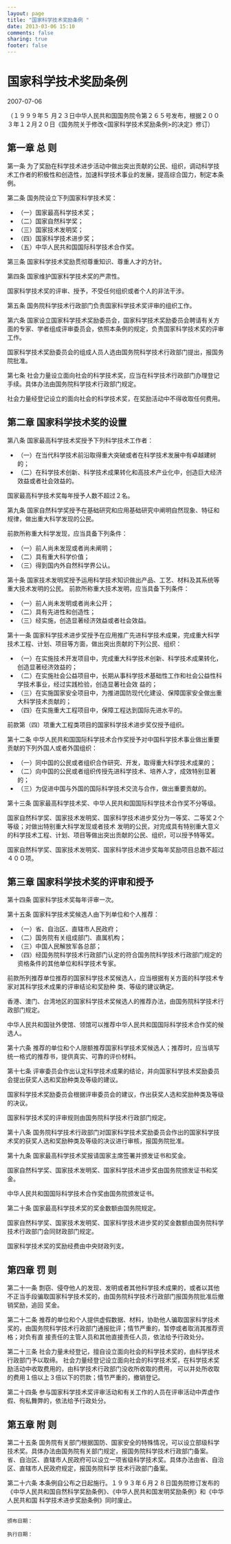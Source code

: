 ```yaml
---
layout: page
title: "国家科学技术奖励条例 "
date: 2013-03-06 15:10
comments: false
sharing: true
footer: false
---
```


# 国家科学技术奖励条例 

2007-07-06 
 
（１９９９年５ 月２３日中华人民共和国国务院令第２６５号发布，根据２００３年１２月２０日《国务院关于修改<国家科学技术奖励条例>的决定》修订）

## 第一章 总 则

第一条 为了奖励在科学技术进步活动中做出突出贡献的公民、组织，调动科学技术工作者的积极性和创造性，加速科学技术事业的发展，提高综合国力，制定本条例。 

第二条 国务院设立下列国家科学技术奖： 

* （一）国家最高科学技术奖； 
* （二）国家自然科学奖； 
* （三）国家技术发明奖； 
* （四）国家科学技术进步奖； 
* （五）中华人民共和国国际科学技术合作奖。 

第三条 国家科学技术奖励贯彻尊重知识、尊重人才的方针。 

第四条 国家维护国家科学技术奖的严肃性。 

国家科学技术奖的评审、授予，不受任何组织或者个人的非法干涉。 

第五条 国务院科学技术行政部门负责国家科学技术奖评审的组织工作。 

第六条 国家设立国家科学技术奖励委员会，国家科学技术奖励委员会聘请有关方面的专家、学者组成评审委员会，依照本条例的规定，负责国家科学技术奖的评审工作。 

国家科学技术奖励委员会的组成人员人选由国务院科学技术行政部门提出，报国务院批准。 

第七条 社会力量设立面向社会的科学技术奖，应当在科学技术行政部门办理登记手续。具体办法由国务院科学技术行政部门规定。 

社会力量经登记设立的面向社会的科学技术奖，在奖励活动中不得收取任何费用。 

## 第二章 国家科学技术奖的设置 

第八条 国家最高科学技术奖授予下列科学技术工作者： 

* （一）在当代科学技术前沿取得重大突破或者在科学技术发展中有卓越建树的； 
* （二）在科学技术创新、科学技术成果转化和高技术产业化中，创造巨大经济效益或者社会效益的。 

国家最高科学技术奖每年授予人数不超过２名。 

第九条 国家自然科学奖授予在基础研究和应用基础研究中阐明自然现象、特征和规律，做出重大科学发现的公民。 

前款所称重大科学发现，应当具备下列条件： 

* （一）前人尚未发现或者尚未阐明； 
* （二）具有重大科学价值； 
* （三）得到国内外自然科学界公认。 

第十条 国家技术发明奖授予运用科学技术知识做出产品、工艺、材料及其系统等重大技术发明的公民。 
前款所称重大技术发明，应当具备下列条件： 

* （一）前人尚未发明或者尚未公开； 
* （二）具有先进性和创造性； 
* （三）经实施，创造显著经济效益或者社会效益。 

第十一条 国家科学技术进步奖授予在应用推广先进科学技术成果，完成重大科学技术工程、计划、项目等方面，做出突出贡献的下列公民、组织： 

* （一）在实施技术开发项目中，完成重大科学技术创新、科学技术成果转化，创造显著经济效益的； 
* （二）在实施社会公益项目中，长期从事科学技术基础性工作和社会公益性科学技术事业，经过实践检验，创造显著社会效 益的； 
* （三）在实施国家安全项目中，为推进国防现代化建设、保障国家安全做出重大科学技术贡献的； 
* （四）在实施重大工程项目中，保障工程达到国际先进水平的。 

前款第（四）项重大工程类项目的国家科学技术进步奖仅授予组织。 

第十二条 中华人民共和国国际科学技术合作奖授予对中国科学技术事业做出重要贡献的下列外国人或者外国组织： 

* （一）同中国的公民或者组织合作研究、开发，取得重大科学技术成果的； 
* （二）向中国的公民或者组织传授先进科学技术、培养人才，成效特别显著的； 
* （三）为促进中国与外国的国际科学技术交流与合作，做出重要贡献的。 

第十三条 国家最高科学技术奖、中华人民共和国国际科学技术合作奖不分等级。 

国家自然科学奖、国家技术发明奖、国家科学技术进步奖分为一等奖、二等奖２个等级；对做出特别重大科学发现或者技术 发明的公民，对完成具有特别重大意义的科学技术工程、计划、项目等做出突出贡献的公民、组织，可以授予特等奖。 

国家自然科学奖、国家技术发明奖、国家科学技术进步奖每年奖励项目总数不超过４００项。 

## 第三章 国家科学技术奖的评审和授予 

第十四条 国家科学技术奖每年评审一次。 

第十五条 国家科学技术奖候选人由下列单位和个人推荐： 

* （一）省、自治区、直辖市人民政府； 
* （二）国务院有关组成部门、直属机构； 
* （三）中国人民解放军各总部； 
* （四）经国务院科学技术行政部门认定的符合国务院科学技术行政部门规定的资格条件的其他单位和科学技术专家。 

前款所列推荐单位推荐的国家科学技术奖候选人，应当根据有关方面的科学技术专家对其科学技术成果的评审结论和奖励种 类、等级的建议确定。 

香港、澳门、台湾地区的国家科学技术奖候选人的推荐办法，由国务院科学技术行政部门规定。 

中华人民共和国驻外使馆、领馆可以推荐中华人民共和国国际科学技术合作奖的候选人。 

第十六条 推荐的单位和个人限额推荐国家科学技术奖候选人；推荐时，应当填写统一格式的推荐书，提供真实、可靠的评价材料。 

第十七条 评审委员会作出认定科学技术成果的结论，并向国家科学技术奖励委员会提出获奖人选和奖励种类及等级的建议。 

国家科学技术奖励委员会根据评审委员会的建议，作出获奖人选和奖励种类及等级的决议。 

国家科学技术奖的评审规则由国务院科学技术行政部门规定。 

第十八条 国务院科学技术行政部门对国家科学技术奖励委员会作出的国家科学技术奖的获奖人选和奖励种类及等级的决议进行审核，报国务院批准。 

第十九条 国家最高科学技术奖报请国家主席签署并颁发证书和奖金。 

国家自然科学奖、国家技术发明奖、国家科学技术进步奖由国务院颁发证书和奖金。 

中华人民共和国国际科学技术合作奖由国务院颁发证书。 

第二十条 国家最高科学技术奖的奖金数额由国务院规定。 

国家自然科学奖、国家技术发明奖、国家科学技术进步奖的奖金数额由国务院科学技术行政部门会同财政部门规定。 

国家科学技术奖的奖励经费由中央财政列支。 

## 第四章 罚 则 

第二十一条 剽窃、侵夺他人的发现、发明或者其他科学技术成果的，或者以其他不正当手段骗取国家科学技术奖的，由国务院科学技术行政部门报国务院批准后撤销奖励，追回 奖金。 

第二十二条 推荐的单位和个人提供虚假数据、材料，协助他人骗取国家科学技术奖的，由国务院科学技术行政部门通报批评；情节严重的，暂停或者取消其推荐资格；对负有直 接责任的主管人员和其他直接责任人员，依法给予行政处分。 

第二十三条 社会力量未经登记，擅自设立面向社会的科学技术奖的，由科学技术行政部门予以取缔。 
社会力量经登记设立面向社会的科学技术奖，在科学技术奖励活动中收取费用的，由科学技术行政部门没收所收取的费用， 可以并处所收取的费用１倍以上３倍以下的罚款；情节严重的，撤销登记。 

第二十四条 参与国家科学技术奖评审活动和有关工作的人员在评审活动中弄虚作假、徇私舞弊的，依法给予行政处分。 

## 第五章 附 则 

第二十五条 国务院有关部门根据国防、国家安全的特殊情况，可以设立部级科学技术奖。具体办法由国务院有关部门规定，报国务院科学技术行政部门备案。 
省、自治区、直辖市人民政府可以设立一项省级科学技术奖。具体办法由省、自治区、直辖市人民政府规定，报国务院科学 技术行政部门备案。 

第二十六条 本条例自公布之日起施行。１９９３年６月２８日国务院修订发布的《中华人民共和国自然科学奖励条例》、《中华人民共和国发明奖励条例》和《中华人民共和国 科学技术进步奖励条例》同时废止。

    
----

	颁布日期： 

	执行日期：



